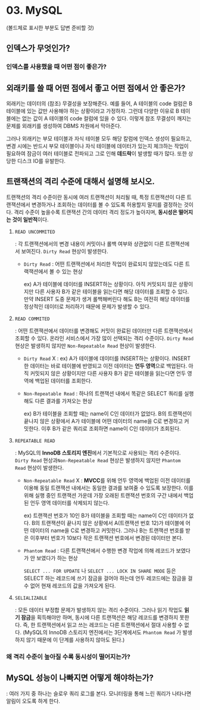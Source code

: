 # 03. MySQL

(볼드체로 표시한 부분도 답변 준비할 것)

## 인덱스가 무엇인가?

### 인덱스를 사용했을 때 어떤 점이 좋은가?



## 외래키를 쓸 때 어떤 점에서 좋고 어떤 점에서 안 좋은가?

외래키는 데이터의 (참조) 무결성을 보장해준다. 예를 들어, A 테이블의 code 컬럼은 B 테이블에 있는 값만 사용해야 하는 상황이라고 가정하자. 그런데 다양한 이유로 B 테이블에는 없는 값이 A 테이블의 code 컬럼에 있을 수 있다. 이렇게 참조 무결성이 깨지는 문제를 외래키를 생성하여 DBMS 차원에서 막아준다.

그러나 외래키는 부모 테이블과 자식 테이블 모두 해당 칼럼에 인덱스 생성이 필요하고, 변경 시에는 반드시 부모 테이블이나 자식 테이블에 데이터가 있는지 체크하는 작업이 필요하여 잠금이 여러 테이블로 전파되고 그로 인해 **데드락**이 발생할 때가 많다. 또한 상당한 디스크 IO를 유발한다.



## 트랜잭션의 격리 수준에 대해서 설명해 보시오.

트랜잭션의 격리 수준이란 동시에 여러 트랜잭션이 처리될 때, 특정 트랜잭션이 다른 트랜잭션에서 변경하거나 조회하는 데이터를 볼 수 있도록 허용할지 말지를 결정하는 것이다. 격리 수준이 높을수록 트랜잭션 간의 데이터 격리 정도가 높아지며, **동시성은 떨어지는 것이 일반적**이다.

1. `READ UNCOMMITED`

   : 각 트랜잭션에서의 변경 내용이 커밋이나 롤백 여부와 상관없이 다른 트랜잭션에서 보여진다. `Dirty Read` 현상이 발생한다.

   * `Dirty Read` : 어떤 트랜잭션에서 처리한 작업이 완료되지 않았는데도 다른 트랙잭션에서 볼 수 있는 현상

     ex) A가 테이블에 데이터를 INSERT하는 상황이다. 아직 커밋되지 않은 상황이지만 다른 사용자 B가 같은 테이블을 읽는다면 해당 데이터를 조회할 수 있다. 만약 INSERT 도중 문제가 생겨 롤백해버린다 해도 B는 여전히 해당 데이터를 정상적인 데이터로 처리하기 때문에 문제가 발생할 수 있다.

2. `READ COMMITED`

   : 어떤 트랜잭션에서 데이터를 변경해도 커밋이 완료된 데이터만 다른 트랜잭션에서 조회할 수 있다. 온라인 서비스에서 가장 많이 선택되는 격리 수준이다. `Dirty Read` 현상은 발생하지 않지만 `Non-Repeatable Read` 현상이 발생한다.

   * `Dirty Read` X : ex) A가 테이블에 데이터를 INSERT하는 상황이다. INSERT한 데이터는 바로 테이블에 반영되고 이전 데이터는 **언두 영역**으로 백업된다. 아직 커밋되지 않은 상황이지만 다른 사용자 B가 같은 테이블을 읽는다면 언두 영역에 백업된 데이터를 조회한다.

   * `Non-Repeatable Read` : 하나의 트랜잭션 내에서 똑같은 SELECT 쿼리를 실행해도 다른 결과를 가져오는 현상

     ex) B가 테이블을 조회할 때는 name이 C인 데이터가 없었다. B의 트랜잭션이 끝나지 않은 상황에서 A가 테이블에 어떤 데이터의 name을 C로 변경하고 커밋한다. 이후 B가 같은 쿼리로 조회하면 name이 C인 데이터가 조회된다.

3. `REPEATABLE READ`

   : MySQL의 **InnoDB 스토리지 엔진**에서 기본적으로 사용되는 격리 수준이다. `Dirty Read` 현상과`Non-Repeatable Read` 현상은 발생하지 않지만 `Phantom Read` 현상이 발생한다.

   * `Non-Repeatable Read` X : **MVCC**를 위해 언두 영역에 백업된 이전 데이터를 이용해 동일 트랜잭션 내에서는 동일한 결과를 보여줄 수 있도록 보장한다. 이를 위해 실행 중인 트랜잭션 가운데 가장 오래된 트랜잭션 번호의 구간 내에서 백업된 언두 영역 데이터를 삭제되지 않는다.

     ex) 트랜잭션 번호가 10인 B가 테이블을 조회할 때는 name이 C인 데이터가 없다. B의 트랜잭션이 끝나지 않은 상황에서 A(트랜잭션 번호 12)가 테이블에 어떤 데이터의 name을 C로 변경하고 커밋한다. 그러나 B는 트랜잭션 번호를 받은 이후부터 번호가 10보다 작은 트랜잭션 번호에서 변경된 데이터만 본다.

   * `Phantom Read` : 다른 트랜잭션에서 수행한 변경 작업에 의해 레코드가 보였다가 안 보였다가 하는 현상

     `SELECT ... FOR UPDATE` 나 `SELECT ... LOCK IN SHARE MODE` 등은 SELECT 하는 레코드에 쓰기 잠금을 걸어야 하는데 언두 레코드에는 잠금을 걸 수 없어 현재 레코드의 값을 가져오게 된다.

4. `SELIALIZABLE`

   : 모든 데이터 부정합 문제가 발생하지 않는 격리 수준이다. 그러나 읽기 작업도 **읽기 잠금**을 획득해야만 하며, 동시에 다른 트랜잭션은 해당 레코드를 변경하지 못한다. 즉, 한 트랜잭션에서 읽고 쓰는 레코드는 다른 트랜잭션에서 절대 사용할 수 없다. (MySQL의 InnoDB 스토리지 엔진에서는 3단계에서도 `Phantom Read` 가 발생하지 않기 때문에 이 단계를 사용하지 않아도 된다.)

### 왜 격리 수준이 높아질 수록 동시성이 떨어지는가?



## MySQL 성능이 나빠지면 어떻게 해야하는가?

: 여러 가지 중 하나는 슬로우 쿼리 로그를 본다. 모니터링을 통해 느린 쿼리가 나타나면 알림이 오도록 하게 한다.